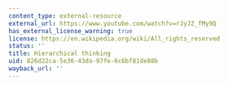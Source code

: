 ```yaml
---
content_type: external-resource
external_url: https://www.youtube.com/watch?v=rJyJZ_fMy9Q
has_external_license_warning: true
license: https://en.wikipedia.org/wiki/All_rights_reserved
status: ''
title: Hierarchical thinking
uid: 826d22ca-5e36-43da-97fe-6c6bf81de88b
wayback_url: ''
---
```

